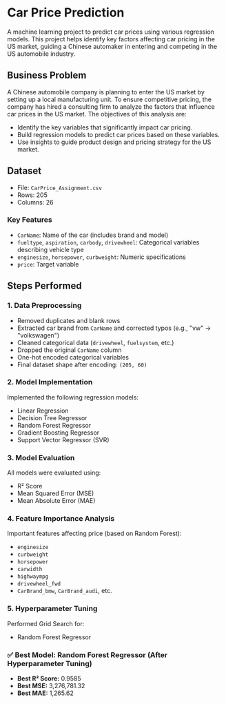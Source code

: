 # Car Price Prediction

A machine learning project to predict car prices using various regression models. This project helps identify key factors affecting car pricing in the US market, guiding a Chinese automaker in entering and competing in the US automobile industry.

## Business Problem

A Chinese automobile company is planning to enter the US market by setting up a local manufacturing unit. To ensure competitive pricing, the company has hired a consulting firm to analyze the factors that influence car prices in the US market. The objectives of this analysis are:

- Identify the key variables that significantly impact car pricing.
- Build regression models to predict car prices based on these variables.
- Use insights to guide product design and pricing strategy for the US market.

## Dataset

- File: `CarPrice_Assignment.csv`
- Rows: 205
- Columns: 26 

### Key Features
- `CarName`: Name of the car (includes brand and model)
- `fueltype`, `aspiration`, `carbody`, `drivewheel`: Categorical variables describing vehicle type
- `enginesize`, `horsepower`, `curbweight`: Numeric specifications
- `price`: Target variable

## Steps Performed

### 1. Data Preprocessing
- Removed duplicates and blank rows
- Extracted car brand from `CarName` and corrected typos (e.g., "vw" → "volkswagen")
- Cleaned categorical data (`drivewheel`, `fuelsystem`, etc.)
- Dropped the original `CarName` column
- One-hot encoded categorical variables
- Final dataset shape after encoding: `(205, 60)`

### 2. Model Implementation

Implemented the following regression models:
- Linear Regression
- Decision Tree Regressor
- Random Forest Regressor
- Gradient Boosting Regressor
- Support Vector Regressor (SVR)

### 3. Model Evaluation

All models were evaluated using:
- R² Score
- Mean Squared Error (MSE)
- Mean Absolute Error (MAE)

### 4. Feature Importance Analysis

Important features affecting price (based on Random Forest):
- `enginesize`
- `curbweight`
- `horsepower`
- `carwidth`
- `highwaympg`
- `drivewheel_fwd`
- `CarBrand_bmw`, `CarBrand_audi`, etc.

### 5. Hyperparameter Tuning

Performed Grid Search for:
- Random Forest Regressor

### ✅ Best Model: Random Forest Regressor (After Hyperparameter Tuning)
- **Best R² Score:** 0.9585
- **Best MSE:** 3,276,781.32
- **Best MAE:** 1,265.62
